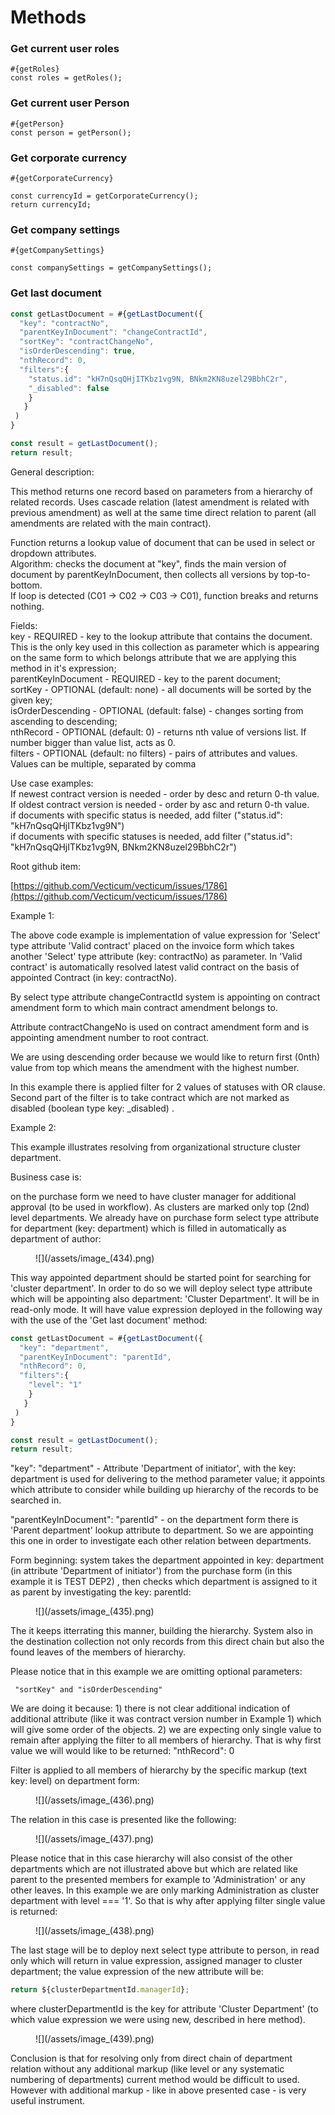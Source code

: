 # Methods


### Get current user roles

```
#{getRoles}
const roles = getRoles();
```

### Get current user Person

```
#{getPerson}
const person = getPerson();
```

### Get corporate currency

```
#{getCorporateCurrency}

const currencyId = getCorporateCurrency();
return currencyId;
```

### Get company settings

```
#{getCompanySettings}

const companySettings = getCompanySettings();
```
### Get last document

```javascript
const getLastDocument = #{getLastDocument({
  "key": "contractNo",
  "parentKeyInDocument": "changeContractId",
  "sortKey": "contractChangeNo",
  "isOrderDescending": true,
  "nthRecord": 0,
  "filters":{
    "status.id": "kH7nQsqQHjITKbz1vg9N, BNkm2KN8uzel29BbhC2r", 
    "_disabled": false
    }
   }
 )
}

const result = getLastDocument();
return result;
```

General description:

This method returns one record based on parameters from a hierarchy of related records. Uses cascade relation (latest amendment is related with previous amendment) as well at the same time direct relation to parent (all amendments are related with the main contract).



Function returns a lookup value of document that can be used in select or dropdown attributes.\
Algorithm: checks the document at "key", finds the main version of document by parentKeyInDocument, then collects all versions by top-to-bottom.\
If loop is detected (C01 -> C02 -> C03 -> C01), function breaks and returns nothing.

Fields:\
key - REQUIRED - key to the lookup attribute that contains the document. This is the only key used in this collection as parameter which is appearing on the same form to which  belongs attribute that we are applying this method in it's expression;\
parentKeyInDocument - REQUIRED - key to the parent document;\
sortKey - OPTIONAL (default: none) - all documents will be sorted by the given key;\
isOrderDescending - OPTIONAL (default: false) - changes sorting from ascending to descending;\
nthRecord - OPTIONAL (default: 0) - returns nth value of versions list. If number bigger than value list, acts as 0.\
filters - OPTIONAL (default: no filters) - pairs of attributes and values. Values can be multiple, separated by comma

Use case examples:\
If newest contract version is needed - order by desc and return 0-th value.\
If oldest contract version is needed - order by asc and return 0-th value.\
if documents with specific status is needed, add filter ("status.id": "kH7nQsqQHjITKbz1vg9N")\
if documents with specific statuses is needed, add filter ("status.id": "kH7nQsqQHjITKbz1vg9N, BNkm2KN8uzel29BbhC2r")

Root github item:&#x20;

[https://github.com/Vecticum/vecticum/issues/1786](https://github.com/Vecticum/vecticum/issues/1786)

Example 1:

The above code example is implementation of value expression for 'Select' type attribute 'Valid contract' placed on the invoice form which takes another 'Select' type attribute (key: contractNo) as parameter. In 'Valid contract' is automatically resolved latest valid contract on the basis of appointed Contract (in key: contractNo).&#x20;

By select type attribute changeContractId system is appointing on contract amendment form to which main contract amendment belongs to.

Attribute contractChangeNo is used on contract amendment form and is appointing amendment number to root contract.

We are using descending order because we would like to return first (0nth) value from top which means the amendment with the highest number.

In this example there is applied filter for 2 values of statuses with OR clause. Second part of the filter is to take contract which are not marked as disabled (boolean type key: \_disabled) .

Example 2:

This example illustrates resolving from organizational structure cluster department.&#x20;

Business case is:&#x20;

on the purchase form we need to have cluster manager for additional approval (to be used in workflow). As clusters are marked only top (2nd) level departments. We already have on purchase form select type attribute for department (key: department) which is filled in automatically as department of author:

&#x20;

<figure>![](/assets/image_(434).png)</figure>

This way appointed department should be started point for searching for 'cluster department'. In order to do so we will deploy select type attribute which will be appointing also department: 'Cluster Department'. It will be in read-only mode. It will have value expression deployed in the following way with the use of the 'Get last document' method:

```javascript
const getLastDocument = #{getLastDocument({
  "key": "department",
  "parentKeyInDocument": "parentId",
  "nthRecord": 0,
  "filters":{
    "level": "1"
    }
   }
 )
}

const result = getLastDocument();
return result;
```

&#x20;"key": "department" -  Attribute 'Department of initiator', with the key: department is used for delivering to the method parameter value; it appoints which attribute to consider while building up hierarchy of the records to be searched in.

"parentKeyInDocument": "parentId" - on the department form there is 'Parent department' lookup attribute to department. So we are appointing this one in order to investigate each other relation between departments.&#x20;

Form beginning: system takes the department appointed in key: department (in attribute 'Department of initiator') from the purchase form (in this example it is TEST DEP2) , then checks which department is assigned to it as parent by investigating the key: parentId:

&#x20;

<figure>![](/assets/image_(435).png)</figure>

The it keeps itterrating this manner, building the hierarchy. System also in the destination collection not only records from this direct chain but also the found leaves of the members of hierarchy.

Please notice that in this example we are omitting optional parameters:

```
 "sortKey" and "isOrderDescending"
```

We are doing it because: 1) there is not clear additional indication of additional attribute (like it was contract version number in Example 1) which will give some order of the objects. 2) we are expecting only single value to remain after applying the filter to all members of hierarchy. That is why first value we will would like to be returned: "nthRecord": 0&#x20;

Filter is applied to all members of hierarchy by the specific markup (text key: level) on department form:

<figure>![](/assets/image_(436).png)</figure>

&#x20;The relation in this case is presented like the following:

<figure>![](/assets/image_(437).png)</figure>

Please notice that in this case hierarchy will also consist of the other departments which are not illustrated above but which are related like parent to the presented members for example to 'Administration' or any other leaves.  In this example we are only marking Administration as cluster department with level === '1'. So that is why after applying filter single value is returned:

<figure>![](/assets/image_(438).png)</figure>

The last stage will be to deploy next select type attribute to person, in read only which will return in value expression, assigned manager to cluster department; the value expression of the new attribute will be: &#x20;

```javascript
return ${clusterDepartmentId.managerId};
```

where clusterDepartmentId is the key for attribute 'Cluster Department' (to which value expression we were using new, described in here method).

<figure>![](/assets/image_(439).png)</figure>

Conclusion is that for resolving only from direct chain of department relation without any additional markup (like level or any systematic numbering of departments) current method would be difficult to used. However with additional markup - like in above presented case - is very useful instrument. &#x20;
